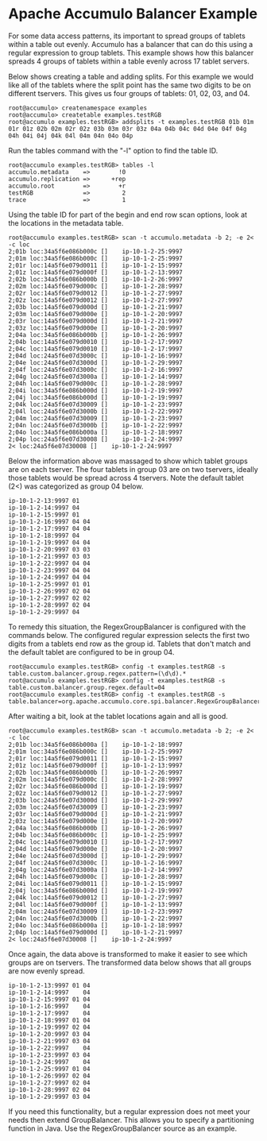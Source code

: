 <!--
Licensed to the Apache Software Foundation (ASF) under one or more
contributor license agreements.  See the NOTICE file distributed with
this work for additional information regarding copyright ownership.
The ASF licenses this file to You under the Apache License, Version 2.0
(the "License"); you may not use this file except in compliance with
the License.  You may obtain a copy of the License at

    http://www.apache.org/licenses/LICENSE-2.0

Unless required by applicable law or agreed to in writing, software
distributed under the License is distributed on an "AS IS" BASIS,
WITHOUT WARRANTIES OR CONDITIONS OF ANY KIND, either express or implied.
See the License for the specific language governing permissions and
limitations under the License.
-->
# Apache Accumulo Balancer Example

For some data access patterns, its important to spread groups of tablets within
a table out evenly.  Accumulo has a balancer that can do this using a regular
expression to group tablets. This example shows how this balancer spreads 4
groups of tablets within a table evenly across 17 tablet servers.

Below shows creating a table and adding splits.  For this example we would like
all of the tablets where the split point has the same two digits to be on
different tservers.  This gives us four groups of tablets: 01, 02, 03, and 04.   

    root@accumulo> createnamespace examples
    root@accumulo> createtable examples.testRGB
    root@accumulo examples.testRGB> addsplits -t examples.testRGB 01b 01m 01r 01z 02b 02m 02r 02z 03b 03m 03r 03z 04a 04b 04c 04d 04e 04f 04g 04h 04i 04j 04k 04l 04m 04n 04o 04p

Run the tables command with the "-l" option to find the table ID.

    root@accumulo examples.testRGB> tables -l
    accumulo.metadata    =>        !0
    accumulo.replication =>      +rep
    accumulo.root        =>        +r
    testRGB              =>         2
    trace                =>         1

Using the table ID for part of the begin and end row scan options, look at the locations in the metadata table.

    root@accumulo examples.testRGB> scan -t accumulo.metadata -b 2; -e 2< -c loc
    2;01b loc:34a5f6e086b000c []    ip-10-1-2-25:9997
    2;01m loc:34a5f6e086b000c []    ip-10-1-2-25:9997
    2;01r loc:14a5f6e079d0011 []    ip-10-1-2-15:9997
    2;01z loc:14a5f6e079d000f []    ip-10-1-2-13:9997
    2;02b loc:34a5f6e086b000b []    ip-10-1-2-26:9997
    2;02m loc:14a5f6e079d000c []    ip-10-1-2-28:9997
    2;02r loc:14a5f6e079d0012 []    ip-10-1-2-27:9997
    2;02z loc:14a5f6e079d0012 []    ip-10-1-2-27:9997
    2;03b loc:14a5f6e079d000d []    ip-10-1-2-21:9997
    2;03m loc:14a5f6e079d000e []    ip-10-1-2-20:9997
    2;03r loc:14a5f6e079d000d []    ip-10-1-2-21:9997
    2;03z loc:14a5f6e079d000e []    ip-10-1-2-20:9997
    2;04a loc:34a5f6e086b000b []    ip-10-1-2-26:9997
    2;04b loc:14a5f6e079d0010 []    ip-10-1-2-17:9997
    2;04c loc:14a5f6e079d0010 []    ip-10-1-2-17:9997
    2;04d loc:24a5f6e07d3000c []    ip-10-1-2-16:9997
    2;04e loc:24a5f6e07d3000d []    ip-10-1-2-29:9997
    2;04f loc:24a5f6e07d3000c []    ip-10-1-2-16:9997
    2;04g loc:24a5f6e07d3000a []    ip-10-1-2-14:9997
    2;04h loc:14a5f6e079d000c []    ip-10-1-2-28:9997
    2;04i loc:34a5f6e086b000d []    ip-10-1-2-19:9997
    2;04j loc:34a5f6e086b000d []    ip-10-1-2-19:9997
    2;04k loc:24a5f6e07d30009 []    ip-10-1-2-23:9997
    2;04l loc:24a5f6e07d3000b []    ip-10-1-2-22:9997
    2;04m loc:24a5f6e07d30009 []    ip-10-1-2-23:9997
    2;04n loc:24a5f6e07d3000b []    ip-10-1-2-22:9997
    2;04o loc:34a5f6e086b000a []    ip-10-1-2-18:9997
    2;04p loc:24a5f6e07d30008 []    ip-10-1-2-24:9997
    2< loc:24a5f6e07d30008 []    ip-10-1-2-24:9997

Below the information above was massaged to show which tablet groups are on
each tserver.  The four tablets in group 03 are on two tservers, ideally those
tablets would be spread across 4 tservers.  Note the default tablet (2<) was
categorized as group 04 below.

    ip-10-1-2-13:9997 01
    ip-10-1-2-14:9997 04
    ip-10-1-2-15:9997 01
    ip-10-1-2-16:9997 04 04
    ip-10-1-2-17:9997 04 04
    ip-10-1-2-18:9997 04
    ip-10-1-2-19:9997 04 04
    ip-10-1-2-20:9997 03 03
    ip-10-1-2-21:9997 03 03
    ip-10-1-2-22:9997 04 04
    ip-10-1-2-23:9997 04 04
    ip-10-1-2-24:9997 04 04
    ip-10-1-2-25:9997 01 01
    ip-10-1-2-26:9997 02 04
    ip-10-1-2-27:9997 02 02
    ip-10-1-2-28:9997 02 04
    ip-10-1-2-29:9997 04

To remedy this situation, the RegexGroupBalancer is configured with the
commands below.  The configured regular expression selects the first two digits
from a tablets end row as the group id.  Tablets that don't match and the
default tablet are configured to be in group 04.

    root@accumulo examples.testRGB> config -t examples.testRGB -s table.custom.balancer.group.regex.pattern=(\d\d).*
    root@accumulo examples.testRGB> config -t examples.testRGB -s table.custom.balancer.group.regex.default=04
    root@accumulo examples.testRGB> config -t examples.testRGB -s table.balancer=org.apache.accumulo.core.spi.balancer.RegexGroupBalancer

After waiting a bit, look at the tablet locations again and all is good.

    root@accumulo examples.testRGB> scan -t accumulo.metadata -b 2; -e 2< -c loc
    2;01b loc:34a5f6e086b000a []    ip-10-1-2-18:9997
    2;01m loc:34a5f6e086b000c []    ip-10-1-2-25:9997
    2;01r loc:14a5f6e079d0011 []    ip-10-1-2-15:9997
    2;01z loc:14a5f6e079d000f []    ip-10-1-2-13:9997
    2;02b loc:34a5f6e086b000b []    ip-10-1-2-26:9997
    2;02m loc:14a5f6e079d000c []    ip-10-1-2-28:9997
    2;02r loc:34a5f6e086b000d []    ip-10-1-2-19:9997
    2;02z loc:14a5f6e079d0012 []    ip-10-1-2-27:9997
    2;03b loc:24a5f6e07d3000d []    ip-10-1-2-29:9997
    2;03m loc:24a5f6e07d30009 []    ip-10-1-2-23:9997
    2;03r loc:14a5f6e079d000d []    ip-10-1-2-21:9997
    2;03z loc:14a5f6e079d000e []    ip-10-1-2-20:9997
    2;04a loc:34a5f6e086b000b []    ip-10-1-2-26:9997
    2;04b loc:34a5f6e086b000c []    ip-10-1-2-25:9997
    2;04c loc:14a5f6e079d0010 []    ip-10-1-2-17:9997
    2;04d loc:14a5f6e079d000e []    ip-10-1-2-20:9997
    2;04e loc:24a5f6e07d3000d []    ip-10-1-2-29:9997
    2;04f loc:24a5f6e07d3000c []    ip-10-1-2-16:9997
    2;04g loc:24a5f6e07d3000a []    ip-10-1-2-14:9997
    2;04h loc:14a5f6e079d000c []    ip-10-1-2-28:9997
    2;04i loc:14a5f6e079d0011 []    ip-10-1-2-15:9997
    2;04j loc:34a5f6e086b000d []    ip-10-1-2-19:9997
    2;04k loc:14a5f6e079d0012 []    ip-10-1-2-27:9997
    2;04l loc:14a5f6e079d000f []    ip-10-1-2-13:9997
    2;04m loc:24a5f6e07d30009 []    ip-10-1-2-23:9997
    2;04n loc:24a5f6e07d3000b []    ip-10-1-2-22:9997
    2;04o loc:34a5f6e086b000a []    ip-10-1-2-18:9997
    2;04p loc:14a5f6e079d000d []    ip-10-1-2-21:9997
    2< loc:24a5f6e07d30008 []    ip-10-1-2-24:9997

Once again, the data above is transformed to make it easier to see which groups
are on tservers.  The transformed data below shows that all groups are now
evenly spread.

    ip-10-1-2-13:9997 01 04
    ip-10-1-2-14:9997    04
    ip-10-1-2-15:9997 01 04
    ip-10-1-2-16:9997    04
    ip-10-1-2-17:9997    04
    ip-10-1-2-18:9997 01 04
    ip-10-1-2-19:9997 02 04
    ip-10-1-2-20:9997 03 04
    ip-10-1-2-21:9997 03 04
    ip-10-1-2-22:9997    04
    ip-10-1-2-23:9997 03 04
    ip-10-1-2-24:9997    04
    ip-10-1-2-25:9997 01 04
    ip-10-1-2-26:9997 02 04
    ip-10-1-2-27:9997 02 04
    ip-10-1-2-28:9997 02 04
    ip-10-1-2-29:9997 03 04

If you need this functionality, but a regular expression does not meet your
needs then extend GroupBalancer.  This allows you to specify a partitioning
function in Java.  Use the RegexGroupBalancer source as an example.
